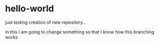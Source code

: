 # hello-world
just testing creation of new repository..

in this I am going to change something so that I know how this branching works
